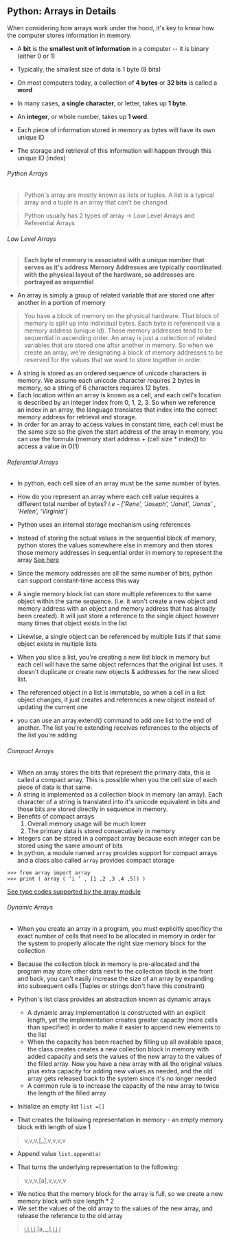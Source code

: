 ## Python: Arrays in Details
When considering how arrays work under the hood, it's key to know how the computer stores information in memory.
- A **bit** is the **smallest unit of information** in a computer -- it is binary (either 0 or 1)
- Typically, the smallest size of data is 1 byte (8 bits)
- On most computers today, a collection of **4 bytes** or **32 bits** is called a **word**
- In many cases, **a single character**, or letter, takes up **1 byte**.
- An **integer**, or whole number, takes up **1 word**.

- Each piece of information stored in memory as bytes will have its own unique ID
- The storage and retrieval of this information will happen through this unique ID (index)

###### Python Arrays
> Python's array are mostly known as lists or tuples. A list is a typical array and a tuple is an array that can't be changed. 

> Python usually has 2 types of array -> Low Level Arrays and Referential Arrays

###### Low Level Arrays
> **Each byte of memory is associated with a unique number that serves as it's address**
> **Memory Addresses are typically coordinated with the physical layout of the hardware, so addresses are portrayed as sequential**
- An array is simply a group of related variable that are stored one after another in a portion of memory

> You have a block of memory on the physical hardware. That block of memory is split up into individual bytes. Each byte is referenced via a memory address (unique id). Those memory addresses tend to be sequential in ascending order. An array is just a collection of related variables that are stored one after another in memory. So when we create an array, we're designating a block of memory addresses to be reserved for the values that we want to store together in order.

- A string is stored as an ordered sequence of unicode characters in memory. We assume each unicode character requires 2 bytes in memory, so a string of 6 characters requires 12 bytes.
- Each location within an array is known as a cell, and each cell's location is described by an integer index from 0, 1, 2, 3. So when we reference an index in an array, the language translates that index into the correct memory address for retrieval and storage.
- In order for an array to access values in constant time, each cell must be the same size so the given the start address of the array in memory, you can use the formula (memory start address + (cell size * index)) to access a value in O(1)

###### Referential Arrays
- In python, each cell size of an array must be the same number of bytes.
- How do you represent an array where each cell value requires a different total number of bytes?
    _i.e - [’Rene’, ’Joseph’, ’Janet’, ’Jonas’ , ’Helen’, ’Virginia’]_
- Python uses an internal storage mechanism using references
- Instead of storing the actual values in the sequential block of memory, python stores the values somewhere else in memory and then stores those memory addresses in sequential order in memory to represent the array [See here](https://www.herevego.com/wp-content/uploads/2020/07/Screenshot-2020-07-26-at-11-compressed.jpg)
- Since the memory addresses are all the same number of bits, python can support constant-time access this way

- A single memory block list can store multiple references to the same object within the same sequence. (i.e. it won't create a new object and memory address with an object and memory address that has already been created). It will just store a reference to the single object however many times that object exists in the list
- Likewise, a single object can be referenced by multiple lists if that same object exists in multiple lists

- When you slice a list, you're creating a new list block in memory but each cell will have the same object refernces that the original list uses. It doesn't duplicate or create new objects & addresses for the new sliced list.

- The referenced object in a list is immutable, so when a cell in a list object changes, it just creates and references a new object instead of updating the current one
- you can use an array.extend() command to add one list to the end of another. The list you're extending receives references to the objects of the list you're adding

###### Compact Arrays
- When an array stores the bits that represent the primary data, this is called a compact array. This is possible when you the cell size of each piece of data is that same.
- A string is implemented as a collection block in memory (an array). Each character of a string is translated into it's unicode equivalent in bits and those bits are stored directly in sequence in memory.
- Benefits of compact arrays
    1. Overall memory usage will be much lower
    2. The primary data is stored consecutively in memory
- Integers can be stored in a compact array because each integer can be stored using the same amount of bits
- In python, a module named `array` provides support for compact arrays and a class also called `array` provides compact storage
```
>>> from array import array
>>> print ( array ( ’i ’ , [1 ,2 ,3 ,4 ,5]) )
```
[See type codes supported by the array module](https://www.w3resource.com/python/library/python_array_module.php)

###### Dynamic Arrays
- When you create an array in a program, you must explicitly specificy the exact number of cells that need to be allocated in memory in order for the system to properly allocate the right size memory block for the collection
- Because the collection block in memory is pre-allocated and the program may store other data next to the collection block in the front and back, you can't easily increase the size of an array by expanding into subsequent cells (Tuples or strings don't have this constraint)
- Python's list class provides an abstraction known as dynamic arrays
    - A dynamic array implementation is constructed with an explicit length, yet the implementation creates greater capacity (more cells than specified) in order to make it easier to append new elements to the list
    - When the capacity has been reached by filling up all available space, the class creates creates a new collection block in memory with added capacity and sets the values of the new array to the values of the filled array. Now you have a new array with all the original values plus extra capacity for adding new values as needed, and the old array gets released back to the system since it's no longer needed
    - A common rule is to increase the capacity of the new array to twice the length of the filled array

- Initialize an empty list
`list =[]`

- That creates the following representation in memory - an empty memory block with length of size 1
> v,v,v,[_],v,v,v,v

- Append value 
`list.append(a)`

- That turns the underlying representation to the following:
> v,v,v,[a],v,v,v,v

- We notice that the memory block for the array is full, so we create a new memory block with size length * 2
- We set the values of the old array to the values of the new array, and release the reference to the old array
> j,j,j,j,[a,_,],j,j,j